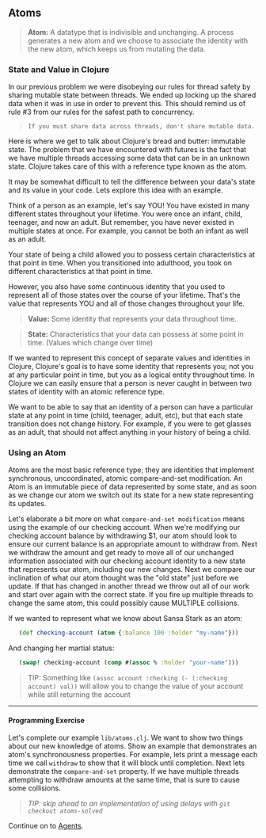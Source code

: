## Atoms

> **Atom:** A datatype that is indivisible and unchanging. A process generates a new atom and we choose to associate the identity with the new atom, which keeps us from mutating the data.

### State and Value in Clojure

In our previous problem we were disobeying our rules for thread safety by sharing mutable state between threads. We ended up locking up the shared data when it was in use in order to prevent this.  This should remind us of rule #3 from our rules for the safest path to concurrency.

> `If you must share data across threads, don't share mutable data.`

Here is where we get to talk about Clojure's bread and butter: immutable state. The problem that we have encountered with futures is the fact that we have multiple threads accessing some data that can be in an unknown state. Clojure takes care of this with a reference type known as the atom.

It may be somewhat difficult to tell the difference between your data's state and its value in your code.  Lets explore this idea with an example.

Think of a person as an example, let's say YOU!  You have existed in many different states throughout your lifetime.  You were once an infant, child, teenager, and now an adult.  But remember, you have never existed in multiple states at once.  For example, you cannot be both an infant as well as an adult.  

Your state of being a child allowed you to possess certain characteristics at that point in time.  When you transitioned into adulthood, you took on different characteristics at that point in time.

However, you also have some continuous identity that you used to represent all of those states over the course of your lifetime.  That's the value that represents YOU and all of those changes throughout your life.


> **Value:** Some identity that represents your data throughout time.

> **State:** Characteristics that your data can possess at some point in time. (Values which change over time)

If we wanted to represent this concept of separate values and identities in Clojure, Clojure's goal is to have some identity that represents you; not you at any particular point in time, but you as a logical entity throughout time.  In Clojure we can easily ensure that a person is never caught in between two states of identity with an atomic reference type.  

We want to be able to say that an identity of a person can have a particular state at any point in time (child, teenager, adult, etc), but that each state transition does not change history.  For example, if you were to get glasses as an adult, that should not affect anything in your history of being a child.

### Using an Atom


Atoms are the most basic reference type; they are identities that implement synchronous, uncoordinated, atomic compare-and-set modification.  An Atom is an immutable piece of data represented by some state, and as soon as we change our atom we switch out its state for a new state representing its updates.

Let's elaborate a bit more on what `compare-and-set modification` means using the example of our checking account.  When we're modifying our checking account balance by withdrawing $1, our atom should look to ensure our current balance is an appropriate amount to withdraw from. Next we withdraw the amount and get ready to move all of our unchanged information associated with our checking account identity to a new state that represents our atom, including our new changes.  Next we compare our inclination of what our atom thought was the "old state" just before we update. If that has changed in another thread we throw out all of our work and start over again with the correct state.  If you fire up multiple threads to change the same atom, this could possibly cause MULTIPLE collisions.

If we wanted to represent what we know about Sansa Stark as an atom:

~~~clojure
   (def checking-account (atom {:balance 100 :holder "my-name"}))
~~~

And changing her martial status:

~~~clojure
   (swap! checking-account (comp #(assoc % :holder "your-name")))
~~~

> TIP: Something like `(assoc account :checking (- (:checking account) val))` will allow you to change the value of your account while still returning the account

***

#### Programming Exercise

Let's complete our example `lib/atoms.clj`. We want to show two things about our new knowledge of atoms. Show an example that demonstrates an atom's synchronousness properties. For example, lets print a message each time we call `withdraw` to show that it will block until completion. Next lets demonstrate the `compare-and-set` property. If we have multiple threads attempting to withdraw amounts at the same time, that is sure to cause some collisions.

> _TIP: skip ahead to an implementation of using delays with `git checkout atoms-solved`_

Continue on to [Agents](Agents.md).
